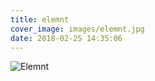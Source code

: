 ```yaml
---
title: elemnt
cover_image: images/elemnt.jpg
date: 2018-02-25 14:35:06
---
```

![Elemnt](/images/elemnt.gif)